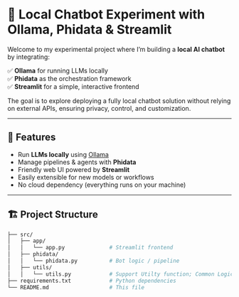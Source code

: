 # 🤖 Local Chatbot Experiment with Ollama, Phidata & Streamlit

Welcome to my experimental project where I’m building a **local AI chatbot** by integrating:

✅ **Ollama** for running LLMs locally  
✅ **Phidata** as the orchestration framework  
✅ **Streamlit** for a simple, interactive frontend

The goal is to explore deploying a fully local chatbot solution without relying on external APIs, ensuring privacy, control, and customization.

---

## 🚀 Features

- Run **LLMs locally** using [Ollama](https://ollama.com/)
- Manage pipelines & agents with **Phidata**
- Friendly web UI powered by **Streamlit**
- Easily extensible for new models or workflows
- No cloud dependency (everything runs on your machine)

---

## 🏗️ Project Structure


```bash
├── src/
│   ├── app/
│   │   └── app.py              # Streamlit frontend
│   ├── phidata/
│   │   └── phidata.py          # Bot logic / pipeline
│   ├── utils/
│   │   └── utils.py            # Support Utilty function; Common Logics
├── requirements.txt            # Python dependencies
└── README.md                   # This file